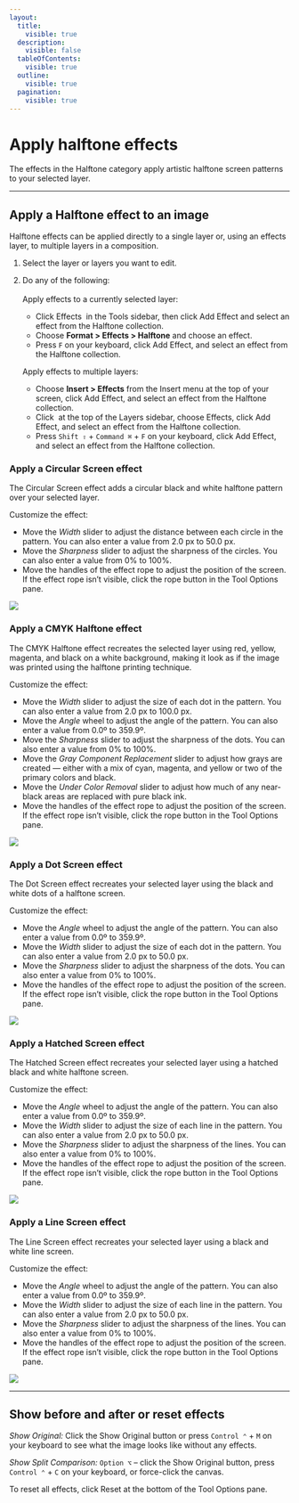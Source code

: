 ```yaml
---
layout:
  title:
    visible: true
  description:
    visible: false
  tableOfContents:
    visible: true
  outline:
    visible: true
  pagination:
    visible: true
---
```


# Apply halftone effects

The effects in the Halftone category apply artistic halftone screen patterns to your selected layer.

***

## Apply a Halftone effect to an image

Halftone effects can be applied directly to a single layer or, using an effects layer, to multiple layers in a composition.

1. Select the layer or layers you want to edit.
2.  Do any of the following:\
    \
    Apply effects to a currently selected layer:

    * Click Effects <img src="https://help.pixelmator.com/pixelmator-pro/3.5/assets/English/1590058938000.png" alt="" data-size="line"> in the Tools sidebar, then click Add Effect and select an effect from the Halftone collection.
    * Choose **Format > Effects > Halftone** and choose an effect.
    * Press `F` on your keyboard, click Add Effect, and select an effect from the Halftone collection.

    Apply effects to multiple layers:

    * Choose **Insert > Effects** from the Insert menu at the top of your screen, click Add Effect, and select an effect from the Halftone collection.
    * Click <img src="https://help.pixelmator.com/pixelmator-pro/3.5/assets/English/1648724547000.png" alt="" data-size="line"> at the top of the Layers sidebar, choose Effects, click Add Effect, and select an effect from the Halftone collection.
    * Press `Shift ⇧` + `Command ⌘` + `F` on your keyboard, click Add Effect, and select an effect from the Halftone collection.

### Apply a Circular Screen effect

The Circular Screen effect adds a circular black and white halftone pattern over your selected layer.

Customize the effect: 

* Move the _Width_ slider to adjust the distance between each circle in the pattern. You can also enter a value from 2.0 px to 50.0 px.
* Move the _Sharpness_ slider to adjust the sharpness of the circles. You can also enter a value from 0% to 100%.
* Move the handles of the effect rope to adjust the position of the screen. If the effect rope isn’t visible, click the rope button in the Tool Options pane.

![](https://help.pixelmator.com/pixelmator-pro/3.5/assets/English/1590090393000.jpeg)

### Apply a CMYK Halftone effect

The CMYK Halftone effect recreates the selected layer using red, yellow, magenta, and black on a white background, making it look as if the image was printed using the halftone printing technique.

Customize the effect: 

* Move the _Width_ slider to adjust the size of each dot in the pattern. You can also enter a value from 2.0 px to 100.0 px.
* Move the _Angle_ wheel to adjust the angle of the pattern. You can also enter a value from 0.0º to 359.9º.
* Move the _Sharpness_ slider to adjust the sharpness of the dots. You can also enter a value from 0% to 100%.
* Move the _Gray Component Replacement_ slider to adjust how grays are created — either with a mix of cyan, magenta, and yellow or two of the primary colors and black.
* Move the _Under Color Removal_ slider to adjust how much of any near-black areas are replaced with pure black ink.
* Move the handles of the effect rope to adjust the position of the screen. If the effect rope isn’t visible, click the rope button in the Tool Options pane.

![](https://help.pixelmator.com/pixelmator-pro/3.5/assets/English/1590090403000.jpeg)

### Apply a Dot Screen effect

The Dot Screen effect recreates your selected layer using the black and white dots of a halftone screen.

Customize the effect:

* Move the _Angle_ wheel to adjust the angle of the pattern. You can also enter a value from 0.0º to 359.9º. 
* Move the _Width_ slider to adjust the size of each dot in the pattern. You can also enter a value from 2.0 px to 50.0 px.
* Move the _Sharpness_ slider to adjust the sharpness of the dots. You can also enter a value from 0% to 100%.
* Move the handles of the effect rope to adjust the position of the screen. If the effect rope isn’t visible, click the rope button in the Tool Options pane.

![](https://help.pixelmator.com/pixelmator-pro/3.5/assets/English/1590090429000.jpeg)

### Apply a Hatched Screen effect

The Hatched Screen effect recreates your selected layer using a hatched black and white halftone screen.

Customize the effect:

* Move the _Angle_ wheel to adjust the angle of the pattern. You can also enter a value from 0.0º to 359.9º. 
* Move the _Width_ slider to adjust the size of each line in the pattern. You can also enter a value from 2.0 px to 50.0 px.
* Move the _Sharpness_ slider to adjust the sharpness of the lines. You can also enter a value from 0% to 100%.
* Move the handles of the effect rope to adjust the position of the screen. If the effect rope isn’t visible, click the rope button in the Tool Options pane.

![](https://help.pixelmator.com/pixelmator-pro/3.5/assets/English/1590090413000.jpeg)

### Apply a Line Screen effect

The Line Screen effect recreates your selected layer using a black and white line screen.

Customize the effect:

* Move the _Angle_ wheel to adjust the angle of the pattern. You can also enter a value from 0.0º to 359.9º. 
* Move the _Width_ slider to adjust the size of each line in the pattern. You can also enter a value from 2.0 px to 50.0 px.
* Move the _Sharpness_ slider to adjust the sharpness of the lines. You can also enter a value from 0% to 100%.
* Move the handles of the effect rope to adjust the position of the screen. If the effect rope isn’t visible, click the rope button in the Tool Options pane.

![](https://help.pixelmator.com/pixelmator-pro/3.5/assets/English/1590090420000.jpeg)

***

## Show before and after or reset effects

_Show Original:_ Click the Show Original button or press `Control ⌃` + `M` on your keyboard to see what the image looks like without any effects.

_Show Split Comparison:_ `Option ⌥` – click the Show Original button, press `Control ⌃` + `C` on your keyboard, or force-click the canvas.

To reset all effects, click Reset at the bottom of the Tool Options pane.
